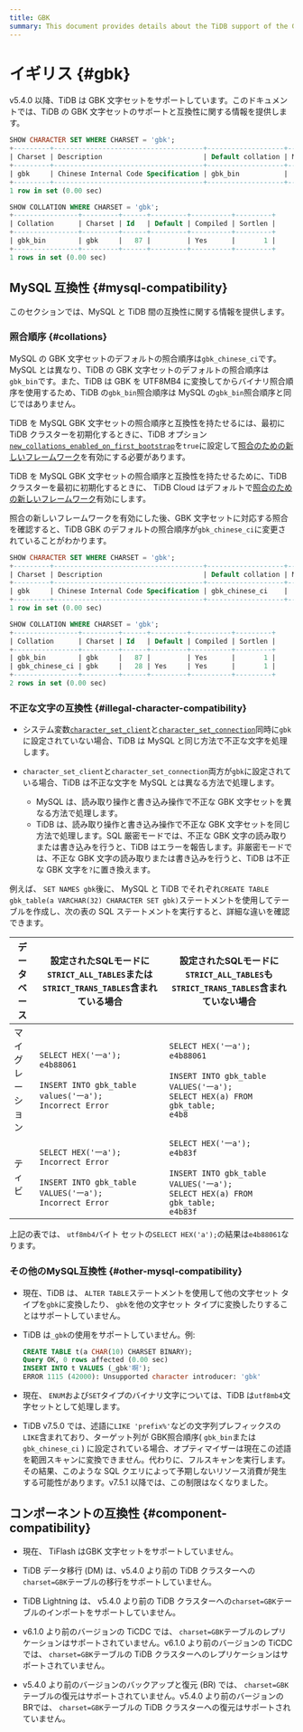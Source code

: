 ```yaml
---
title: GBK
summary: This document provides details about the TiDB support of the GBK character set.
---
```


# イギリス {#gbk}

v5.4.0 以降、TiDB は GBK 文字セットをサポートしています。このドキュメントでは、TiDB の GBK 文字セットのサポートと互換性に関する情報を提供します。

```sql
SHOW CHARACTER SET WHERE CHARSET = 'gbk';
+---------+-------------------------------------+-------------------+--------+
| Charset | Description                         | Default collation | Maxlen |
+---------+-------------------------------------+-------------------+--------+
| gbk     | Chinese Internal Code Specification | gbk_bin           |      2 |
+---------+-------------------------------------+-------------------+--------+
1 row in set (0.00 sec)

SHOW COLLATION WHERE CHARSET = 'gbk';
+----------------+---------+------+---------+----------+---------+
| Collation      | Charset | Id   | Default | Compiled | Sortlen |
+----------------+---------+------+---------+----------+---------+
| gbk_bin        | gbk     |   87 |         | Yes      |       1 |
+----------------+---------+------+---------+----------+---------+
1 rows in set (0.00 sec)
```

## MySQL 互換性 {#mysql-compatibility}

このセクションでは、MySQL と TiDB 間の互換性に関する情報を提供します。

### 照合順序 {#collations}

MySQL の GBK 文字セットのデフォルトの照合順序は`gbk_chinese_ci`です。MySQL とは異なり、TiDB の GBK 文字セットのデフォルトの照合順序は`gbk_bin`です。また、TiDB は GBK を UTF8MB4 に変換してからバイナリ照合順序を使用するため、TiDB の`gbk_bin`照合順序は MySQL の`gbk_bin`照合順序と同じではありません。

<CustomContent platform="tidb">

TiDB を MySQL GBK 文字セットの照合順序と互換性を持たせるには、最初に TiDB クラスターを初期化するときに、TiDB オプション[`new_collations_enabled_on_first_bootstrap`](/tidb-configuration-file.md#new_collations_enabled_on_first_bootstrap)を`true`に設定して[照合のための新しいフレームワーク](/character-set-and-collation.md#new-framework-for-collations)を有効にする必要があります。

</CustomContent>

<CustomContent platform="tidb-cloud">

TiDB を MySQL GBK 文字セットの照合順序と互換性を持たせるために、TiDB クラスターを最初に初期化するときに、 TiDB Cloud はデフォルトで[照合のための新しいフレームワーク](/character-set-and-collation.md#new-framework-for-collations)有効にします。

</CustomContent>

照合の新しいフレームワークを有効にした後、GBK 文字セットに対応する照合を確認すると、TiDB GBK のデフォルトの照合順序が`gbk_chinese_ci`に変更されていることがわかります。

```sql
SHOW CHARACTER SET WHERE CHARSET = 'gbk';
+---------+-------------------------------------+-------------------+--------+
| Charset | Description                         | Default collation | Maxlen |
+---------+-------------------------------------+-------------------+--------+
| gbk     | Chinese Internal Code Specification | gbk_chinese_ci    |      2 |
+---------+-------------------------------------+-------------------+--------+
1 row in set (0.00 sec)

SHOW COLLATION WHERE CHARSET = 'gbk';
+----------------+---------+------+---------+----------+---------+
| Collation      | Charset | Id   | Default | Compiled | Sortlen |
+----------------+---------+------+---------+----------+---------+
| gbk_bin        | gbk     |   87 |         | Yes      |       1 |
| gbk_chinese_ci | gbk     |   28 | Yes     | Yes      |       1 |
+----------------+---------+------+---------+----------+---------+
2 rows in set (0.00 sec)
```

### 不正な文字の互換性 {#illegal-character-compatibility}

-   システム変数[`character_set_client`](/system-variables.md#character_set_client)と[`character_set_connection`](/system-variables.md#character_set_connection)同時に`gbk`に設定されていない場合、TiDB は MySQL と同じ方法で不正な文字を処理します。
-   `character_set_client`と`character_set_connection`両方が`gbk`に設定されている場合、TiDB は不正な文字を MySQL とは異なる方法で処理します。

    -   MySQL は、読み取り操作と書き込み操作で不正な GBK 文字セットを異なる方法で処理します。
    -   TiDB は、読み取り操作と書き込み操作で不正な GBK 文字セットを同じ方法で処理します。SQL 厳密モードでは、不正な GBK 文字の読み取りまたは書き込みを行うと、TiDB はエラーを報告します。非厳密モードでは、不正な GBK 文字の読み取りまたは書き込みを行うと、TiDB は不正な GBK 文字を`?`に置き換えます。

例えば、 `SET NAMES gbk`後に、 MySQL と TiDB でそれぞれ`CREATE TABLE gbk_table(a VARCHAR(32) CHARACTER SET gbk)`ステートメントを使用してテーブルを作成し、次の表の SQL ステートメントを実行すると、詳細な違いを確認できます。

| データベース   | 設定されたSQLモードに`STRICT_ALL_TABLES`または`STRICT_TRANS_TABLES`含まれている場合                                                   | 設定されたSQLモードに`STRICT_ALL_TABLES`も`STRICT_TRANS_TABLES`含まれていない場合                                                                       |
| -------- | ----------------------------------------------------------------------------------------------------------------- | ------------------------------------------------------------------------------------------------------------------------------------ |
| マイグレーション | `SELECT HEX('一a');`<br/> `e4b88061`<br/><br/> `INSERT INTO gbk_table values('一a');`<br/> `Incorrect Error`        | `SELECT HEX('一a');`<br/> `e4b88061`<br/><br/> `INSERT INTO gbk_table VALUES('一a');`<br/> `SELECT HEX(a) FROM gbk_table;`<br/> `e4b8` |
| ティビ      | `SELECT HEX('一a');`<br/> `Incorrect Error`<br/><br/> `INSERT INTO gbk_table VALUES('一a');`<br/> `Incorrect Error` | `SELECT HEX('一a');`<br/> `e4b83f`<br/><br/> `INSERT INTO gbk_table VALUES('一a');`<br/> `SELECT HEX(a) FROM gbk_table;`<br/> `e4b83f` |

上記の表では、 `utf8mb4`バイト セットの`SELECT HEX('a');`の結果は`e4b88061`なります。

### その他のMySQL互換性 {#other-mysql-compatibility}

-   現在、TiDB は、 `ALTER TABLE`ステートメントを使用して他の文字セット タイプを`gbk`に変換したり、 `gbk`を他の文字セット タイプに変換したりすることはサポートしていません。

<!---->

-   TiDB は`_gbk`の使用をサポートしていません。例:

    ```sql
    CREATE TABLE t(a CHAR(10) CHARSET BINARY);
    Query OK, 0 rows affected (0.00 sec)
    INSERT INTO t VALUES (_gbk'啊');
    ERROR 1115 (42000): Unsupported character introducer: 'gbk'
    ```

<!---->

-   現在、 `ENUM`および`SET`タイプのバイナリ文字については、TiDB は`utf8mb4`文字セットとして処理します。

-   TiDB v7.5.0 では、述語に`LIKE 'prefix%'`などの文字列プレフィックスの`LIKE`含まれており、ターゲット列が GBK照合順序( `gbk_bin`または`gbk_chinese_ci` ) に設定されている場合、オプティマイザーは現在この述語を範囲スキャンに変換できません。代わりに、フルスキャンを実行します。その結果、このような SQL クエリによって予期しないリソース消費が発生する可能性があります。v7.5.1 以降では、この制限はなくなりました。

## コンポーネントの互換性 {#component-compatibility}

-   現在、 TiFlash はGBK 文字セットをサポートしていません。

-   TiDB データ移行 (DM) は、v5.4.0 より前の TiDB クラスターへの`charset=GBK`テーブルの移行をサポートしていません。

-   TiDB Lightning は、 v5.4.0 より前の TiDB クラスターへの`charset=GBK`テーブルのインポートをサポートしていません。

-   v6.1.0 より前のバージョンの TiCDC では、 `charset=GBK`テーブルのレプリケーションはサポートされていません。v6.1.0 より前のバージョンの TiCDC では、 `charset=GBK`テーブルの TiDB クラスターへのレプリケーションはサポートされていません。

-   v5.4.0 より前のバージョンのバックアップと復元 (BR) では、 `charset=GBK`テーブルの復元はサポートされていません。v5.4.0 より前のバージョンのBRでは、 `charset=GBK`テーブルの TiDB クラスターへの復元はサポートされていません。
